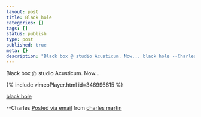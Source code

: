 ```yaml
---
layout: post
title: Black hole
categories: []
tags: []
status: publish
type: post
published: true
meta: {}
description: "Black box @ studio Acusticum. Now... black hole --Charles Posted via email from charles martin"
---
```


<!-- video IMG_0628.MOV now at https://vimeo.com/346996615 -->

Black box @ studio Acusticum. Now...

{% include vimeoPlayer.html id=346996615 %}

[black hole](http://blog.charlesmartin.com.au/black-hole) 
 
 
--Charles 
[Posted via email](http://posterous.com)  from 
[charles martin](http://blog.charlesmartin.com.au/black-hole)
